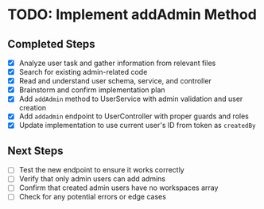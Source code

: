 # TODO: Implement addAdmin Method

## Completed Steps
- [x] Analyze user task and gather information from relevant files
- [x] Search for existing admin-related code
- [x] Read and understand user schema, service, and controller
- [x] Brainstorm and confirm implementation plan
- [x] Add `addAdmin` method to UserService with admin validation and user creation
- [x] Add `addadmin` endpoint to UserController with proper guards and roles
- [x] Update implementation to use current user's ID from token as `createdBy`

## Next Steps
- [ ] Test the new endpoint to ensure it works correctly
- [ ] Verify that only admin users can add admins
- [ ] Confirm that created admin users have no workspaces array
- [ ] Check for any potential errors or edge cases
